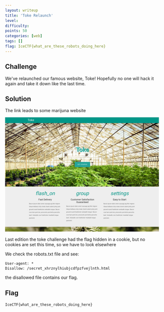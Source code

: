 ```yaml
---
layout: writeup
title: 'Toke Relaunch'
level:
difficulty:
points: 50
categories: [web]
tags: []
flag: IceCTF{what_are_these_robots_doing_here}
---
```

## Challenge

We've relaunched our famous website, Toke! Hopefully no one will hack it
again and take it down like the last time.

## Solution

The link leads to some marijuna website

![](writeupfiles/toke_screenshot.jpg)

Last edition the toke challenge had the flag hidden in a cookie, but no
cookies are set this time, so we have to look elsewhere

We check the robots.txt file and see:

    User-agent: *
    Disallow: /secret_xhrznylhiubjcdfpzfvejlnth.html

the disallowed file contains our flag.

## Flag

    IceCTF{what_are_these_robots_doing_here}


